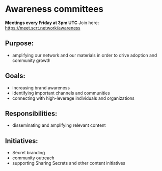 <slim-column>

# Awareness committees
**Meetings every Friday at 3pm UTC**
Join here: https://meet.scrt.network/awareness

## Purpose:
- amplifying our network and our materials in order to drive adoption and community growth

## Goals:
- increasing brand awareness
- identifying important channels and communities
- connecting with high-leverage individuals and organizations

## Responsibilities:
- disseminating and amplifying relevant content

## Initiatives:
- Secret branding
- community outreach
- supporting Sharing Secrets and other content initiatives

</slim-column>